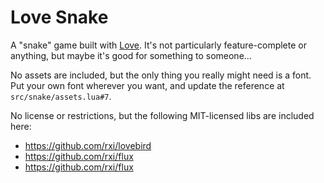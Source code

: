 # Love Snake

A "snake" game built with [Love](https://love2d.org/). It's not particularly feature-complete or anything, but maybe it's good for something to someone...

No assets are included, but the only thing you really might need is a font. Put your own font wherever you want, and update the reference at `src/snake/assets.lua#7`.

No license or restrictions, but the following MIT-licensed libs are included here:

- https://github.com/rxi/lovebird
- https://github.com/rxi/flux
- https://github.com/rxi/flux
